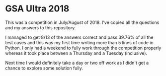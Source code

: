 # GSA Ultra 2018

This was a competition in July/August of 2018. I've copied all the questions and my answers to this repository.

I managed to get 8/13 of the answers correct and pass 39.76% of all the test cases and this was my first time writing more than 5 lines of code in Python. I only had a weekend to fully work through the competition properly whereas it took place between a Thursday and a Tuesday (inclusive).

Next time I would definitely take a day or two off work as I didn't get a chance to explore some solution fully.
